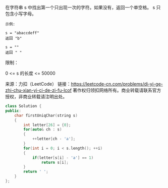 在字符串 s 中找出第一个只出现一次的字符。如果没有，返回一个单空格。 s 只包含小写字母。

```
示例:

s = "abaccdeff"
返回 "b"

s = "" 
返回 " "
```


限制：

0 <= s 的长度 <= 50000

来源：力扣（LeetCode）
链接：https://leetcode-cn.com/problems/di-yi-ge-zhi-chu-xian-yi-ci-de-zi-fu-lcof
著作权归领扣网络所有。商业转载请联系官方授权，非商业转载请注明出处。

```cpp
class Solution {
public:
    char firstUniqChar(string s) 
    {
        int letter[26] = {0};
        for(auto& ch : s)
        {
            ++letter[ch - 'a'];
        }
        for(int i = 0; i < s.length(); ++i)
        {
            if(letter[s[i] - 'a'] == 1)
                return s[i];
        }
        return ' ';
    }
};
```


